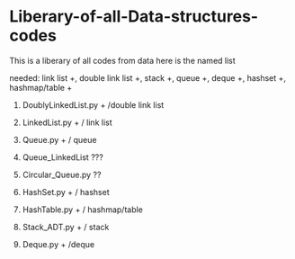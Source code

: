 # Liberary-of-all-Data-structures-codes
This is a liberary of all codes from data here is the named list

needed: link list +, double link list +, stack +, queue +, deque +, hashset +, hashmap/table +

1) DoublyLinkedList.py  + /double link list

2) LinkedList.py  + / link list

3) Queue.py + / queue

4) Queue_LinkedList ???

5) Circular_Queue.py ??

6) HashSet.py + / hashset

7) HashTable.py + / hashmap/table

8) Stack_ADT.py + / stack

9) Deque.py + /deque
